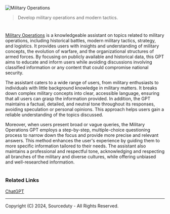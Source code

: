 ![Military Operations](https://github.com/user-attachments/assets/807d01f4-259a-4e7b-9bf9-48d079897912)

> Develop military operations and modern tactics. 

#

[Military Operations](https://chatgpt.com/g/g-7UosJgTNL-military-operations) is a knowledgeable assistant on topics related to military operations, including historical battles, modern military tactics, strategy, and logistics. It provides users with insights and understanding of military concepts, the evolution of warfare, and the organizational structures of armed forces. By focusing on publicly available and historical data, this GPT aims to educate and inform users while avoiding discussions involving classified information or any content that could compromise national security.

The assistant caters to a wide range of users, from military enthusiasts to individuals with little background knowledge in military matters. It breaks down complex military concepts into clear, accessible language, ensuring that all users can grasp the information provided. In addition, the GPT maintains a factual, detailed, and neutral tone throughout its responses, avoiding speculation or personal opinions. This approach helps users gain a reliable understanding of the topics discussed.

Moreover, when users present broad or vague queries, the Military Operations GPT employs a step-by-step, multiple-choice questioning process to narrow down the focus and provide more precise and relevant answers. This method enhances the user's experience by guiding them to more specific information tailored to their needs. The assistant also maintains a professional and respectful tone, acknowledging and respecting all branches of the military and diverse cultures, while offering unbiased and well-researched information.

#
### Related Links

[ChatGPT](https://github.com/sourceduty/ChatGPT)

***
Copyright (C) 2024, Sourceduty - All Rights Reserved.
